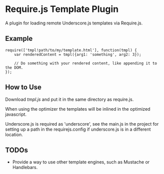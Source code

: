 # Require.js Template Plugin

A plugin for loading remote Underscore.js templates via Require.js.

## Example

    require(['tmpl!path/to/my/template.html'], function(tmpl) {
        var renderedContent = tmpl({arg1: 'something', arg2: 3});

        // Do something with your rendered content, like appending it to the DOM.
    });

## How to Use

Download *tmpl.js* and put it in the same directory as require.js.

When using the optimizer the templates will be inlined in the
optimized javascript.

Underscore.js is required as 'underscore', see the main.js in the project
for setting up a path in the requirejs.config if underscore.js is in a different
location.

## TODOs

* Provide a way to use other template engines, such as Mustache or Handlebars.
